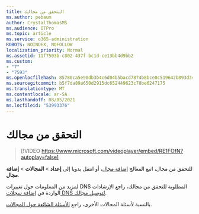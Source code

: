 ```yaml
---
title: التحقق من مجالك
ms.author: pebaum
author: CrystalThomasMS
ms.audience: ITPro
ms.topic: article
ms.service: o365-administration
ROBOTS: NOINDEX, NOFOLLOW
localization_priority: Normal
ms.assetid: 11f7503b-c802-437f-bc1d-ce13bb4d9bb2
ms.custom:
- "7"
- "7593"
ms.openlocfilehash: 85780ca5e90db3b4c6d04b5bacd7874b8bce0c519642b893d34bc873dc689c83
ms.sourcegitcommit: b5f7da89a650d2915dc652449623c78be6247175
ms.translationtype: MT
ms.contentlocale: ar-SA
ms.lasthandoff: 08/05/2021
ms.locfileid: "53993376"
---
```

# <a name="verify-your-domain"></a>التحقق من مجالك

> [!VIDEO https://www.microsoft.com/videoplayer/embed/RE1FOfN?autoplay=false]

للتحقق من مجال، اتبع المعالج [إضافة مجال](https://admin.microsoft.com/Adminportal#/Domains/Wizard)، أو انتقل يدويا إلى **إعداد**  >  **المجالات**  >  **إضافة مجال**.

لمزيد من المعلومات حول تغييرات DNS المطلوبة للتحقق من مجالك، راجع الإرشادات الواردة في [إضافة سجلات DNS لتوصيل مجالك](https://docs.microsoft.com/microsoft-365/admin/get-help-with-domains/create-dns-records-at-any-dns-hosting-provider).

بالنسبة لأسئلة المجالات الأخرى، راجع [الأسئلة الشائعة حول المجالات](https://docs.microsoft.com/microsoft-365/admin/setup/domains-faq).
